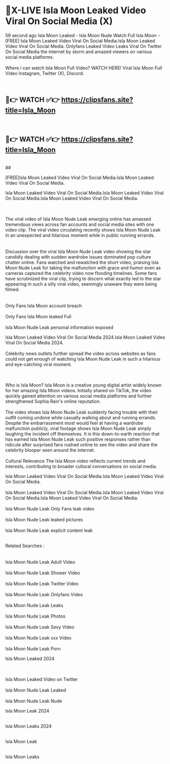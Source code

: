 # 🔴X-LIVE Isla Moon Leaked Video Viral On Social Media (X)<br>


59 second ago Isla Moon Leaked  - Isla Moon Nude  Watch Full Isla Moon - [FREE] Isla Moon Leaked Video Viral On Social Media.Isla Moon Leaked Video Viral On Social Media.   Onlyfans Leaked Video Leaks Viral On Twitter On Social Media the internet by storm and amazed viewers on various social media platforms. <br><br>
Where i can watch Isla Moon Full Video? WATCH HERE! Viral Isla Moon Full Video Instagram, Twitter (X), Discord. <br>


 <br>

##  🔴👉 WATCH ✅👉  <a href="https://clipsfans.site?title=Isla_Moon&ref=git">https://clipsfans.site?title=Isla_Moon</a> <br>
  <br>

##  🔴👉 WATCH ✅👉  <a href="https://clipsfans.site?title=Isla_Moon&ref=git">https://clipsfans.site?title=Isla_Moon</a> <br>
  <br>
  ##



[FREE]Isla Moon Leaked Video Viral On Social Media.Isla Moon Leaked Video Viral On Social Media. <br>

Isla Moon Leaked Video Viral On Social Media.Isla Moon Leaked Video Viral On Social Media.Isla Moon Leaked Video Viral On Social Media. <br>


  <br>

  <br>
The viral video of Isla Moon Nude Leak emerging online has amassed tremendous views across fan accounts and social media sites with one video clip. The viral video circulating recently shows Isla Moon Nude Leak in an unexpected and hilarious moment while in public running errands.<br>
<br>


<br>
Discussion over the viral Isla Moon Nude Leak video showing the star candidly dealing with sudden wardrobe issues dominated pop culture chatter online. Fans watched and rewatched the short video, praising Isla Moon Nude Leak for taking the malfunction with grace and humor even as cameras captured the celebrity video now flooding timelines. Some fans have scrutinized the viral clip, trying to discern what exactly led to the star appearing in such a silly viral video, seemingly unaware they were being filmed.<br>
<br>
<br> 
Only Fans Isla Moon account breach<br>
<br>
Only Fans Isla Moon leaked Full <br>
<br>
Isla Moon Nude Leak personal information exposed<br>

Isla Moon Leaked Video Viral On Social Media 2024.Isla Moon Leaked Video Viral On Social Media 2024. <br>
<br>
Celebrity news outlets further spread the video across websites as fans could not get enough of watching Isla Moon Nude Leak in such a hilarious and eye-catching viral moment.<br>
<br>

<br>
Who is Isla Moon? Isla Moon is a creative young digital artist widely known for her amazing Isla Moon videos. Initially shared on TikTok, the video quickly gained attention on various social media platforms and further strengthened Sophia Rain's online reputation.<br>
<br>
The video shows Isla Moon Nude Leak suddenly facing trouble with their outfit coming undone while casually walking about and running errands. Despite the embarrassment most would feel at having a wardrobe malfunction publicly, viral footage shows Isla Moon Nude Leak simply laughing the incident off themselves. It is this down-to-earth reaction that has earned Isla Moon Nude Leak such positive responses rather than ridicule after surprised fans rushed online to see the video and share the celebrity blooper seen around the internet.<br>
<br>
Cultural Relevance The Isla Moon video reflects current trends and interests, contributing to broader cultural conversations on social media.<br>

Isla Moon Leaked Video Viral On Social Media.Isla Moon Leaked Video Viral On Social Media.<br>
<br>
Isla Moon Leaked Video Viral On Social Media.Isla Moon Leaked Video Viral On Social Media.Isla Moon Leaked Video Viral On Social Media.<br>
<br>
Isla Moon Nude Leak Only Fans leak video<br>
<br>
Isla Moon Nude Leak leaked pictures<br>
<br>
Isla Moon Nude Leak explicit content leak<br>


<br>
Related Searches :<br>
<br>

<br>
Isla Moon Nude Leak Adult Video<br>
<br>
Isla Moon Nude Leak Shower Video<br>
<br>
Isla Moon Nude Leak Twitter Video<br>
<br>
Isla Moon Nude Leak Onlyfans Video<br>
<br>
Isla Moon Nude Leak Leaks<br>
<br>
Isla Moon Nude Leak Photos<br>

<br>
Isla Moon Nude Leak Sexy Video<br>
<br>
Isla Moon Nude Leak xxx Video<br>
<br>
Isla Moon Nude Leak Porn<br>

Isla Moon  Leaked 2024 <br> <br>
<br>

Isla Moon Leaked Video on Twitter <br>
<br>
Isla Moon Nude Leak Leaked<br>
<br>
Isla Moon Nude Leak Nude<br>


Isla Moon  Leak 2024 <br> <br>



Isla Moon  Leaks 2024 <br> <br>



 
Isla Moon  Leak<br> <br>



Isla Moon  Leaks<br> <br>





</p>




 



</p>










